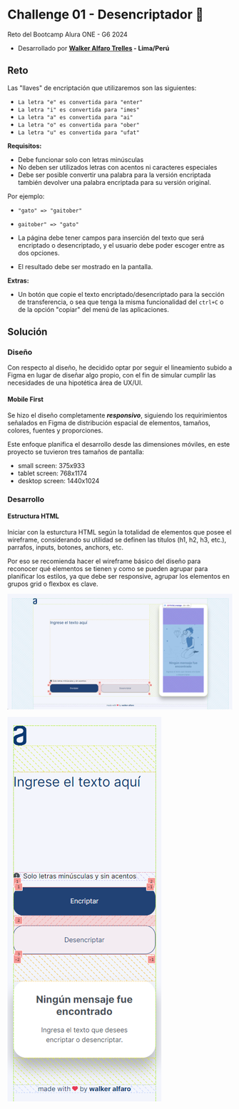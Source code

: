 # Challenge 01 - Desencriptador 📝

Reto del Bootcamp Alura ONE - G6 2024
- Desarrollado por **[Walker Alfaro Trelles](http://walkeralfaro.com) - Lima/Perú**

## Reto

Las "llaves" de encriptación que utilizaremos son las siguientes:

- `La letra "e" es convertida para "enter"`
- `La letra "i" es convertida para "imes"`
- `La letra "a" es convertida para "ai"`
- `La letra "o" es convertida para "ober"`
- `La letra "u" es convertida para "ufat"`

**Requisitos:**

- Debe funcionar solo con letras minúsculas
- No deben ser utilizados letras con acentos ni caracteres especiales
- Debe ser posible convertir una palabra para la versión encriptada también devolver una palabra encriptada para su versión original.

Por ejemplo:

- `"gato" => "gaitober"`
- `gaitober" => "gato"`

- La página debe tener campos para
  inserción del texto que será encriptado o desencriptado, y el usuario debe poder escoger entre as dos opciones.
- El resultado debe ser mostrado en la pantalla.

**Extras:**

- Un botón que copie el texto encriptado/desencriptado para la sección de transferencia, o sea que tenga la misma funcionalidad del `ctrl+C` o de la opción "copiar" del menú de las aplicaciones.

## Solución

### Diseño
Con respecto al diseño, he decidido optar por seguir el lineamiento subido a Figma en lugar de diseñar algo propio, con el fin de simular cumplir las necesidades de una hipotética área de UX/UI.

#### Mobile First
Se hizo el diseño completamente ***responsivo***, siguiendo los requirimientos señalados en Figma de distribución espacial de elementos, tamaños, colores, fuentes y proporciones.

Este enfoque planifica el desarrollo desde las dimensiones móviles, en este proyecto se tuvieron tres tamaños de pantalla:

- small screen: 375x933
- tablet screen: 768x1174
- desktop screen: 1440x1024

### Desarrollo

#### Estructura HTML
Iniciar con la esturctura HTML según la totalidad de elementos que posee el wireframe, considerando su utilidad se definen las títulos (h1, h2, h3, etc.), parrafos, inputs, botones, anchors, etc.

Por eso se recomienda hacer el wireframe básico del diseño para reconocer qué elementos se tienen y como se pueden agrupar para planificar los estilos, ya que debe ser responsive, agrupar los elementos en grupos grid o flexbox es clave.



![desktop](https://raw.githubusercontent.com/walkeralfaro/alura-challenge-decryptor/main/screenshots/desktop.webp)

![mobile](https://raw.githubusercontent.com/walkeralfaro/alura-challenge-decryptor/main/screenshots/mobile.webp)